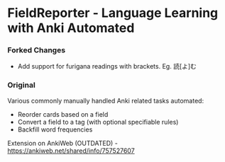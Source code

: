 # FieldReporter - Language Learning with Anki Automated

### Forked Changes
* Add support for furigana readings with brackets. Eg. 読[よ]む

### Original

Various commonly manually handled Anki related tasks automated:
* Reorder cards based on a field
* Convert a field to a tag (with optional specifiable rules)
* Backfill word frequencies

Extension on AnkiWeb (OUTDATED) - https://ankiweb.net/shared/info/757527607
